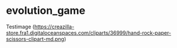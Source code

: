 # evolution_game
Testimage
(https://creazilla-store.fra1.digitaloceanspaces.com/cliparts/36999/hand-rock-paper-scissors-clipart-md.png)
